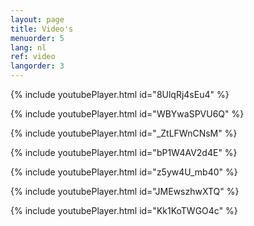 ```yaml
---
layout: page
title: Video's
menuorder: 5
lang: nl
ref: video
langorder: 3
---
```




{% include youtubePlayer.html id="8UlqRj4sEu4" %}


{% include youtubePlayer.html id="WBYwaSPVU6Q" %}


{% include youtubePlayer.html id="_ZtLFWnCNsM" %}


{% include youtubePlayer.html id="bP1W4AV2d4E" %}


{% include youtubePlayer.html id="z5yw4U_mb40" %}


{% include youtubePlayer.html id="JMEwszhwXTQ" %}


{% include youtubePlayer.html id="Kk1KoTWGO4c" %}



